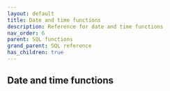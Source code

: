 ```yaml
---
layout: default
title: Date and time functions
description: Reference for date and time functions
nav_order: 6
parent: SQL functions
grand_parent: SQL reference
has_children: true
---
```


## Date and time functions
